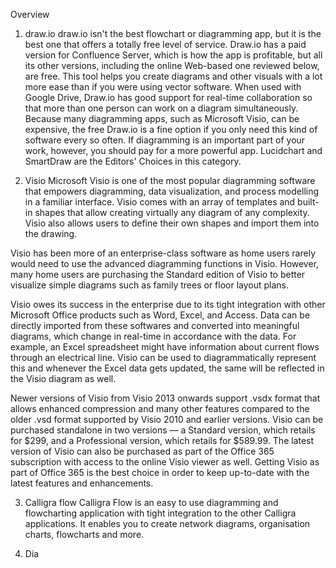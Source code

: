 Overview
1. draw.io
draw.io isn't the best flowchart or diagramming app, but it is the best one that offers a totally free level of service. Draw.io has a paid version for Confluence Server, which is how the app is profitable, but all its other versions, including the online Web-based one reviewed below, are free. This tool helps you create diagrams and other visuals with a lot more ease than if you were using vector software. When used with Google Drive, Draw.io has good support for real-time collaboration so that more than one person can work on a diagram simultaneously. Because many diagramming apps, such as Microsoft Visio, can be expensive, the free Draw.io is a fine option if you only need this kind of software every so often. If diagramming is an important part of your work, however, you should pay for a more powerful app. Lucidchart and SmartDraw are the Editors' Choices in this category.

2. Visio
Microsoft Visio is one of the most popular diagramming software that empowers diagramming, data visualization, and process modelling in a familiar interface. Visio comes with an array of templates and built-in shapes that allow creating virtually any diagram of any complexity. Visio also allows users to define their own shapes and import them into the drawing.

Visio has been more of an enterprise-class software as home users rarely would need to use the advanced diagramming functions in Visio. However, many home users are purchasing the Standard edition of Visio to better visualize simple diagrams such as family trees or floor layout plans.

Visio owes its success in the enterprise due to its tight integration with other Microsoft Office products such as Word, Excel, and Access. Data can be directly imported from these softwares and converted into meaningful diagrams, which change in real-time in accordance with the data. For example, an Excel spreadsheet might have information about current flows through an electrical line. Visio can be used to diagrammatically represent this and whenever the Excel data gets updated, the same will be reflected in the Visio diagram as well.

Newer versions of Visio from Visio 2013 onwards support .vsdx format that allows enhanced compression and many other features compared to the older .vsd format supported by Visio 2010 and earlier versions. Visio can be purchased standalone in two versions — a Standard version, which retails for $299, and a Professional version, which retails for $589.99. The latest version of Visio can also be purchased as part of the Office 365 subscription with access to the online Visio viewer as well. Getting Visio as part of Office 365 is the best choice in order to keep up-to-date with the latest features and enhancements.

3. Calligra flow
Calligra Flow is an easy to use diagramming and flowcharting application with tight integration to the other Calligra applications. It enables you to create network diagrams, organisation charts, flowcharts and more.

4. Dia